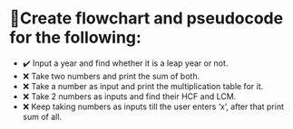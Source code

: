 # :book:Create flowchart and pseudocode for the following:
- :heavy_check_mark: Input a year and find whether it is a leap year or not.
- :x: Take two numbers and print the sum of both.
- :x: Take a number as input and print the multiplication table for it.
- :x: Take 2 numbers as inputs and find their HCF and LCM.
- :x: Keep taking numbers as inputs till the user enters ‘x’, after that print sum of all.
